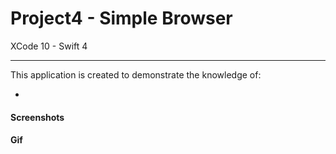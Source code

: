 # Project4 - Simple Browser

XCode 10 - Swift 4

-----

This application is created to demonstrate the knowledge of:

- 

#### Screenshots

#### Gif

